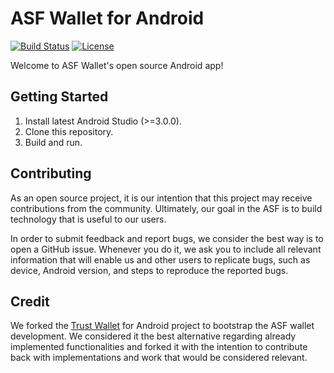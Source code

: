 # ASF Wallet for Android

[![Build Status](https://travis-ci.org/TrustWallet/trust-wallet-android.svg?branch=master)](https://travis-ci.org/TrustWallet/trust-wallet-android)
[![License](https://img.shields.io/badge/license-GPL3-green.svg?style=flat)](https://github.com/fastlane/fastlane/blob/master/LICENSE)

Welcome to ASF Wallet's open source Android app!

## Getting Started

1. Install latest Android Studio (>=3.0.0).
2. Clone this repository.
3. Build and run.

## Contributing

As an open source project, it is our intention that this project may receive 
contributions from the community. Ultimately, our goal in the ASF is to build
technology that is useful to our users.

In order to submit feedback and report bugs, we consider the best way is to open 
a GitHub issue. Whenever you do it, we ask you to include all relevant information
that will enable us and other users to replicate bugs, such as device, Android version,
and steps to reproduce the reported bugs.

## Credit

We forked the [Trust Wallet](https://trustwalletapp.com) for Android project to bootstrap the ASF wallet development. We considered it the best alternative regarding already implemented functionalities and forked it with the intention to contribute back with implementations and work that would be considered relevant.
